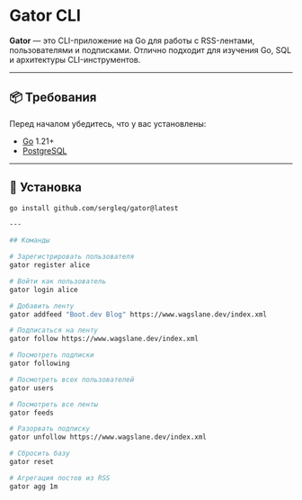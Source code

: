 # Gator CLI

**Gator** — это CLI-приложение на Go для работы с RSS-лентами, пользователями и подписками. Отлично подходит для изучения Go, SQL и архитектуры CLI-инструментов.

---

## 📦 Требования

Перед началом убедитесь, что у вас установлены:

- [Go](https://golang.org/doc/install) 1.21+
- [PostgreSQL](https://www.postgresql.org/download/)

---

## 🚀 Установка

```bash
go install github.com/sergleq/gator@latest

---

## Команды

# Зарегистрировать пользователя
gator register alice

# Войти как пользователь
gator login alice

# Добавить ленту
gator addfeed "Boot.dev Blog" https://www.wagslane.dev/index.xml

# Подписаться на ленту
gator follow https://www.wagslane.dev/index.xml

# Посмотреть подписки
gator following

# Посмотреть всех пользователей
gator users

# Посмотреть все ленты
gator feeds

# Разорвать подписку
gator unfollow https://www.wagslane.dev/index.xml

# Сбросить базу
gator reset

# Агрегация постов из RSS
gator agg 1m



